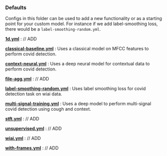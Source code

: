### Defaults
Configs in this folder can be used to add a new functionality or as a starting point for your custom model. For instance if we add label-smoothing loss, there would be a `label-smoothing-random.yml`. 

**[1d.yml](1d.yml)** : // ADD

**[classical-baseline.yml](classical-baseline.yml)** : Uses a classical model on MFCC features to perform covid detection.

**[context-neural.yml](context-neural.yml)** : Uses a deep neural model for contextual data to perform covid detection.

**[file-agg.yml](file-agg.yml)** : // ADD

**[label-smoothing-random.yml](label-smoothing-random.yml)** : Uses label smoothing loss for covid detection task on wiai data.

**[multi-signal-training.yml](multi-signal-training.yml)** : Uses a deep model to perform multi-signal covid detection using cough and context.

**[stft.yml](stft.yml)** : // ADD

**[unsupervised.yml](unsupervised.yml)** : // ADD

**[wiai.yml](wiai.yml)** : // ADD

**[with-frames.yml](with-frames.yml)** : // ADD
